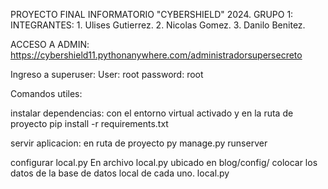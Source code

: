 PROYECTO FINAL INFORMATORIO "CYBERSHIELD" 2024.
GRUPO 1:
  INTEGRANTES:
    1. Ulises Gutierrez.
    2. Nicolas Gomez.
    3. Danilo Benitez.

ACCESO A ADMIN:
https://cybershield11.pythonanywhere.com/administradorsupersecreto

Ingreso a superuser:
  User: root
  password: root

Comandos utiles:

instalar dependencias: con el entorno virtual activado y en la ruta de proyecto pip install -r requirements.txt

servir aplicacion: en ruta de proyecto py manage.py runserver

configurar local.py En archivo local.py ubicado en blog/config/ colocar los datos de la base de datos local de cada uno. local.py

